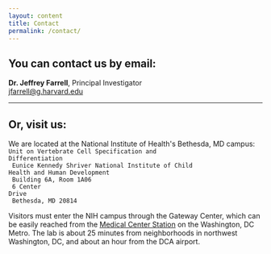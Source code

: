 ```yaml
---
layout: content
title: Contact
permalink: /contact/
---
```


## You can contact us by email:
**Dr. Jeffrey Farrell**, Principal Investigator<br />
[jfarrell@g.harvard.edu](mailto:jfarrell@g.harvard.edu)

----------------------------

## Or, visit us:

We are located at the National Institute of Health's Bethesda, MD campus:<br />
<code>Unit on Vertebrate Cell Specification and Differentiation<br />
Eunice Kennedy Shriver National Institute of Child Health and Human Development<br />
Building 6A, Room 1A06<br />
6 Center Drive<br />
Bethesda, MD 20814</code>

Visitors must enter the NIH campus through the Gateway Center, which can be easily reached from the [Medical Center Station](https://wmata.com/rider-guide/stations/medical-center.cfm) on the Washington, DC Metro. The lab is about 25 minutes from neighborhoods in northwest Washington, DC, and about an hour from the DCA airport.